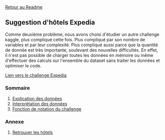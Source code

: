 [Retour au Readme](../README.md)

## Suggestion d'hôtels Expedia

Comme deuxième problème, nous avons choisi d'étudier un autre challenge kaggle, plus compliqué cette fois.
Plus compliqué par son nombre de variables et par leur complexité. Plus compliqué aussi parce que la quantité de donnée est très
importante, soulevant des nouvelles difficultés. En effet, il n'est pas possible de charger toutes les données en mémoire ou même
d'effectuer des calculs sur l'ensemble du dataset sans traiter les données et optimiser le code.

[Lien vers le challenge Expedia](https://www.kaggle.com/c/expedia-hotel-recommendations)

### Sommaire

1. [Explication des données](expedia_data.md)
2. [Interprétation des données](expedia_intepretation_data.md)
3. [Fonction de notation du challenge](expedia_notation.md)



### Annexe
1. [Retrouver les hôtels](hotels.md)
